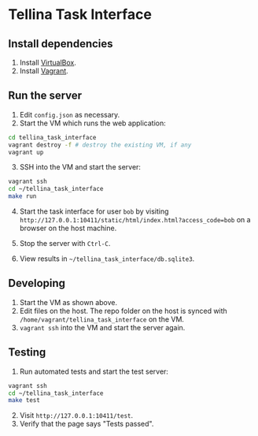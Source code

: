 # Tellina Task Interface

## Install dependencies

1. Install [VirtualBox](https://www.virtualbox.org/wiki/Downloads).
2. Install [Vagrant](https://www.vagrantup.com/downloads.html).

## Run the server

1. Edit `config.json` as necessary.
2. Start the VM which runs the web application:

  ```bash
  cd tellina_task_interface
  vagrant destroy -f # destroy the existing VM, if any
  vagrant up
  ```

3. SSH into the VM and start the server:

  ```bash
  vagrant ssh
  cd ~/tellina_task_interface
  make run
  ```

4. Start the task interface for user `bob` by visiting `http://127.0.0.1:10411/static/html/index.html?access_code=bob` on a browser on the host machine.

5. Stop the server with `Ctrl-C`.

6. View results in `~/tellina_task_interface/db.sqlite3`.

## Developing

1. Start the VM as shown above.
2. Edit files on the host. The repo folder on the host is synced with `/home/vagrant/tellina_task_interface` on the VM.
3. `vagrant ssh` into the VM and start the server again.

## Testing

1. Run automated tests and start the test server:

  ```bash
  vagrant ssh
  cd ~/tellina_task_interface
  make test
  ```

2. Visit `http://127.0.0.1:10411/test`.
3. Verify that the page says "Tests passed".
